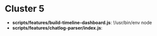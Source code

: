 # Cluster 5
- **scripts/features/build-timeline-dashboard.js**: !/usr/bin/env node
- **scripts/features/chatlog-parser/index.js**: 
